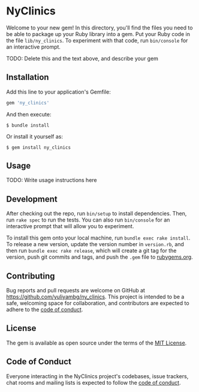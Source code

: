 # NyClinics

Welcome to your new gem! In this directory, you'll find the files you need to be able to package up your Ruby library into a gem. Put your Ruby code in the file `lib/ny_clinics`. To experiment with that code, run `bin/console` for an interactive prompt.

TODO: Delete this and the text above, and describe your gem

## Installation

Add this line to your application's Gemfile:

```ruby
gem 'ny_clinics'
```

And then execute:

    $ bundle install

Or install it yourself as:

    $ gem install ny_clinics

## Usage

TODO: Write usage instructions here

## Development

After checking out the repo, run `bin/setup` to install dependencies. Then, run `rake spec` to run the tests. You can also run `bin/console` for an interactive prompt that will allow you to experiment.

To install this gem onto your local machine, run `bundle exec rake install`. To release a new version, update the version number in `version.rb`, and then run `bundle exec rake release`, which will create a git tag for the version, push git commits and tags, and push the `.gem` file to [rubygems.org](https://rubygems.org).

## Contributing

Bug reports and pull requests are welcome on GitHub at https://github.com/yuliyambg/ny_clinics. This project is intended to be a safe, welcoming space for collaboration, and contributors are expected to adhere to the [code of conduct](https://github.com/yuliyambg/ny_clinics/blob/master/CODE_OF_CONDUCT.md).


## License

The gem is available as open source under the terms of the [MIT License](https://opensource.org/licenses/MIT).

## Code of Conduct

Everyone interacting in the NyClinics project's codebases, issue trackers, chat rooms and mailing lists is expected to follow the [code of conduct](https://github.com/[USERNAME]/ny_clinics/blob/master/CODE_OF_CONDUCT.md).
